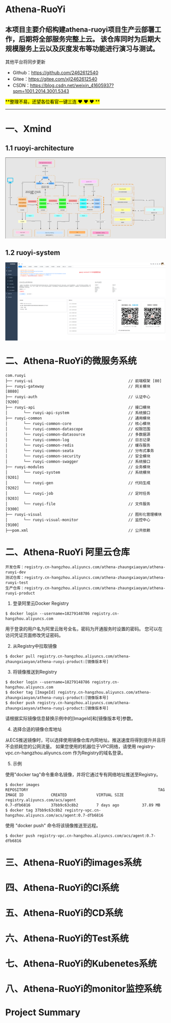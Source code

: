 # Athena-RuoYi

本项目主要介绍构建athena-ruoyi项目生产云部署工作，后期将全部服务完整上云。
该仓库同时为后期大规模服务上云以及灰度发布等功能进行演习与测试。
-----------------------------------------------------------------------------------------------
其他平台将同步更新

- Github：https://github.com/2462612540
- Gitee：https://gitee.com/xjl2462612540
- CSDN：https://blog.csdn.net/weixin_41605937?spm=1001.2014.3001.5343

<mark>**整理不易，还望各位看官一键三连 :heart: :heart: :heart: **</mark>

-----------------------------------------------------------------------------------------------

# 一、Xmind

## 1.1 ruoyi-architecture
![img.png](Xmind/images/ruoyi-architecture.png)

## 1.2 ruoyi-system 
![img.png](Xmind/images/ruoyi-system.png)

# 二、Athena-RuoYi的微服务系统

```
com.ruoyi     
├── ruoyi-ui                                          // 前端框架 [80]
├── ruoyi-gateway                                     // 网关模块 [8080]
├── ruoyi-auth                                        // 认证中心 [9200]
├── ruoyi-api                                         // 接口模块
│       └── ruoyi-api-system                          // 系统接口
├── ruoyi-common                                      // 通用模块
│       └── ruoyi-common-core                         // 核心模块
│       └── ruoyi-common-datascope                    // 权限范围
│       └── ruoyi-common-datasource                   // 多数据源
│       └── ruoyi-common-log                          // 日志记录
│       └── ruoyi-common-redis                        // 缓存服务
│       └── ruoyi-common-seata                        // 分布式事务
│       └── ruoyi-common-security                     // 安全模块
│       └── ruoyi-common-swagger                      // 系统接口
├── ruoyi-modules                                     // 业务模块
│       └── ruoyi-system                              // 系统模块 [9201]
│       └── ruoyi-gen                                 // 代码生成 [9202]
│       └── ruoyi-job                                 // 定时任务 [9203]
│       └── ruoyi-file                                // 文件服务 [9300]
├── ruoyi-visual                                      // 图形化管理模块
│       └── ruoyi-visual-monitor                      // 监控中心 [9100]
├──pom.xml                                            // 公共依赖
```

# 二、Athena-RuoYi 阿里云仓库

```
开发仓库：registry.cn-hangzhou.aliyuncs.com/athena-zhaungxiaoyan/athena-ruoyi-dev
测试仓库：registry.cn-hangzhou.aliyuncs.com/athena-zhaungxiaoyan/athena-ruoyi-test
生产仓库：registry.cn-hangzhou.aliyuncs.com/athena-zhaungxiaoyan/athena-ruoyi-product
```

1. 登录阿里云Docker Registry

```shell
$ docker login --username=18279148786 registry.cn-hangzhou.aliyuncs.com
```

用于登录的用户名为阿里云账号全名，密码为开通服务时设置的密码。 您可以在访问凭证页面修改凭证密码。

2. 从Registry中拉取镜像

```shell
$ docker pull registry.cn-hangzhou.aliyuncs.com/athena-zhaungxiaoyan/athena-ruoyi-product:[镜像版本号]
```

3. 将镜像推送到Registry

```shell
$ docker login --username=18279148786 registry.cn-hangzhou.aliyuncs.com
$ docker tag [ImageId] registry.cn-hangzhou.aliyuncs.com/athena-zhaungxiaoyan/athena-ruoyi-product:[镜像版本号]
$ docker push registry.cn-hangzhou.aliyuncs.com/athena-zhaungxiaoyan/athena-ruoyi-product:[镜像版本号]
```

请根据实际镜像信息替换示例中的[ImageId]和[镜像版本号]参数。

4. 选择合适的镜像仓库地址

从ECS推送镜像时，可以选择使用镜像仓库内网地址。推送速度将得到提升并且将不会损耗您的公网流量。
如果您使用的机器位于VPC网络，请使用 registry-vpc.cn-hangzhou.aliyuncs.com 作为Registry的域名登录。

5. 示例

使用"docker tag"命令重命名镜像，并将它通过专有网络地址推送至Registry。

```shell
$ docker images
REPOSITORY                                                         TAG                 IMAGE ID            CREATED             VIRTUAL SIZE
registry.aliyuncs.com/acs/agent                                    0.7-dfb6816         37bb9c63c8b2        7 days ago          37.89 MB
$ docker tag 37bb9c63c8b2 registry-vpc.cn-hangzhou.aliyuncs.com/acs/agent:0.7-dfb6816
```

使用 "docker push" 命令将该镜像推送至远程。
```shell
$ docker push registry-vpc.cn-hangzhou.aliyuncs.com/acs/agent:0.7-dfb6816
```

# 三、Athena-RuoYi的images系统

# 四、Athena-RuoYi的CI系统

# 五、Athena-RuoYi的CD系统

# 六、Athena-RuoYi的Test系统

# 七、Athena-RuoYi的Kubenetes系统

# 八、Athena-RuoYi的monitor监控系统


# Project Summary